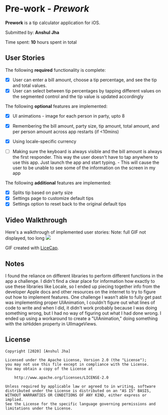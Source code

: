 # Pre-work - *Prework*

**Prework** is a tip calculator application for iOS.

Submitted by: **Anshul Jha**

Time spent: **10** hours spent in total

## User Stories

The following **required** functionality is complete:

* [x] User can enter a bill amount, choose a tip percentage, and see the tip and total values.
* [x] User can select between tip percentages by tapping different values on the segmented control and the tip value is updated accordingly

The following **optional** features are implemented:
* [x] UI animations - image for each person in party, upto 8
* [x] Remembering the bill amount, party size, tip amount, total amount, and per person amount across app restarts (if <10mins)
* [x] Using locale-specific currency
* [ ] Making sure the keyboard is always visible and the bill amount is always the first responder. This way the user doesn't have to tap anywhere to use this app. Just launch the app and start typing.
      - This will cause the user to be unable to see some of the information on the screen in my app


The following **additional** features are implemented:

- [x] Splits tip based on party size
- [x] Settings page to customize default tips
- [x] Settings option to reset back to the original default tips

## Video Walkthrough

Here's a walkthrough of implemented user stories:
Note: full GIF not displayed, too long
![](https://i.imgur.com/nr1ci3R.gif)

GIF created with [LiceCap](http://www.cockos.com/licecap/).

## Notes

I found the reliance on different libraries to perform different functions in the app a challenge. I didn't find a clear place for 
information how exactly to use these libraries like Locale, so I ended up piecing together info from the developer Apple docs and other resources
on the internet to try to figure out how to implement features. One challenge I wasn't able to fully get past was implementing proper UIAnimation,
I couldn't figure out what lines of code to write and when I did, it didn't work probably because I was doing something wrong, but I had no
way of figuring out what I had done wrong. I ended up using a workaround to create a "UIAnimation," doing something with the isHidden
property in UIImageViews. 

## License

    Copyright [2020] [Anshul Jha]

    Licensed under the Apache License, Version 2.0 (the "License");
    you may not use this file except in compliance with the License.
    You may obtain a copy of the License at

        http://www.apache.org/licenses/LICENSE-2.0

    Unless required by applicable law or agreed to in writing, software
    distributed under the License is distributed on an "AS IS" BASIS,
    WITHOUT WARRANTIES OR CONDITIONS OF ANY KIND, either express or implied.
    See the License for the specific language governing permissions and
    limitations under the License.
